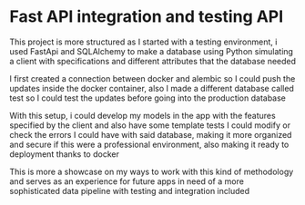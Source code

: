 # Fast API integration and testing API

This project is more structured as I started with a testing environment, i used FastApi and SQLAlchemy to make a database using Python simulating a client with specifications and different attributes that the database needed

I first created a connection between docker and alembic so I could push the updates inside the docker container, also I made a different database called test so I could test the updates before going into the production database

With this setup, i could develop my models in the app with the features specified by the client and also have some template tests I could modify or check the errors I could have with said database, making it more organized and secure if this were a professional environment, also making it ready to deployment thanks to docker

This is more a showcase on my ways to work with this kind of methodology and serves as an experience for future apps in need of a more sophisticated data pipeline with testing and integration included

